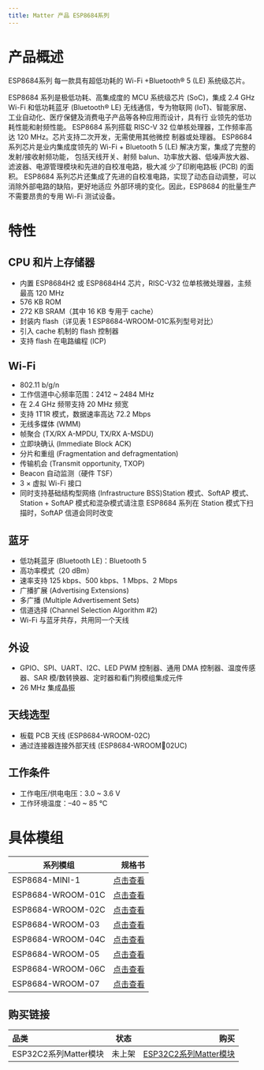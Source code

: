 ```yaml
---
title: Matter 产品 ESP8684系列
---
```




# 产品概述
ESP8684系列 每一款具有超低功耗的 Wi-Fi +Bluetooth® 5 (LE) 系统级芯片。

ESP8684 系列是极低功耗、高集成度的 MCU 系统级芯片 (SoC)，集成 2.4 GHz Wi-Fi 和低功耗蓝牙 (Bluetooth®
LE) 无线通信，专为物联网 (IoT)、智能家居、工业自动化、医疗保健及消费电子产品等各种应用而设计，具有行
业领先的低功耗性能和射频性能。
ESP8684 系列搭载 RISC-V 32 位单核处理器，工作频率高达 120 MHz。芯片支持二次开发，无需使用其他微控
制器或处理器。
ESP8684 系列芯片是业内集成度领先的 Wi-Fi + Bluetooth 5 (LE) 解决方案，集成了完整的发射/接收射频功能，
包括天线开关、射频 balun、功率放大器、低噪声放大器、滤波器、电源管理模块和先进的自校准电路，极大减
少了印刷电路板 (PCB) 的面积。
ESP8684 系列芯片还集成了先进的自校准电路，实现了动态自动调整，可以消除外部电路的缺陷，更好地适应
外部环境的变化。因此，ESP8684 的批量生产不需要昂贵的专用 Wi-Fi 测试设备。

# 特性
## CPU 和片上存储器
- 内置 ESP8684H2 或 ESP8684H4 芯片，RISC-V32 位单核微处理器，主频最高 120 MHz
- 576 KB ROM
- 272 KB SRAM（其中 16 KB 专用于 cache）
- 封装内 flash（详见表 1 ESP8684-WROOM-01C系列型号对比）
- 引入 cache 机制的 flash 控制器
- 支持 flash 在电路编程 (ICP)

## Wi-Fi
- 802.11 b/g/n
- 工作信道中心频率范围：2412 ~ 2484 MHz
- 在 2.4 GHz 频带支持 20 MHz 频宽
- 支持 1T1R 模式，数据速率高达 72.2 Mbps
- 无线多媒体 (WMM)
- 帧聚合 (TX/RX A-MPDU, TX/RX A-MSDU)
- 立即块确认 (Immediate Block ACK)
- 分片和重组 (Fragmentation and defragmentation)
- 传输机会 (Transmit opportunity, TXOP)
- Beacon 自动监测（硬件 TSF）
- 3 × 虚拟 Wi-Fi 接口
- 同时支持基础结构型网络 (Infrastructure BSS)Station 模式、SoftAP 模式、Station + SoftAP 模式和混杂模式请注意 ESP8684 系列在 Station 模式下扫描时，SoftAP 信道会同时改变


## 蓝牙
- 低功耗蓝牙 (Bluetooth LE)：Bluetooth 5
- 高功率模式（20 dBm）
- 速率支持 125 kbps、500 kbps、1 Mbps、2 Mbps
- 广播扩展 (Advertising Extensions)
- 多广播 (Multiple Advertisement Sets)
- 信道选择 (Channel Selection Algorithm #2)
- Wi-Fi 与蓝牙共存，共用同一个天线

## 外设
- GPIO、SPI、UART、I2C、LED PWM 控制器、通用 DMA 控制器、温度传感器、SAR 模/数转换器、定时器和看门狗模组集成元件
- 26 MHz 集成晶振
## 天线选型
- 板载 PCB 天线 (ESP8684-WROOM-02C)
- 通过连接器连接外部天线 (ESP8684-WROOM02UC)
## 工作条件
- 工作电压/供电电压：3.0 ~ 3.6 V
- 工作环境温度：–40 ~ 85 °C


# 具体模组

|     系列模组       |     规格书     |
| ---------- | ---------------------: |
| ESP8684-MINI-1 | [点击查看](https://www.espressif.com/sites/default/files/documentation/esp8684-mini-1_mini-1u_datasheet_cn.pdf) |
| ESP8684-WROOM-01C | [点击查看](https://www.espressif.com/sites/default/files/documentation/esp8684-wroom-01c_datasheet_cn.pdf) |
| ESP8684-WROOM-02C | [点击查看](https://www.espressif.com/sites/default/files/documentation/esp8684-wroom-02c_datasheet_cn.pdf) |
| ESP8684-WROOM-03 | [点击查看](https://www.espressif.com/sites/default/files/documentation/esp8684-wroom-03_datasheet_cn.pdf) |
| ESP8684-WROOM-04C | [点击查看](https://www.espressif.com/sites/default/files/documentation/esp8684-wroom-05_datasheet_cn.pdf) |
| ESP8684-WROOM-05 | [点击查看](https://www.espressif.com/sites/default/files/documentation/esp8684-wroom-05_datasheet_cn.pdf) |
| ESP8684-WROOM-06C | [点击查看](https://www.espressif.com/sites/default/files/documentation/esp8684-wroom-06c_datasheet_cn.pdf) |
| ESP8684-WROOM-07 | [点击查看](https://www.espressif.com/sites/default/files/documentation/esp8684-wroom-07_datasheet_cn.pdf) |

## 购买链接
|     品类       |      状态       |     购买     |
| :---------- | --------------------- | ----------------: |
|     ESP32C2系列Matter模块      |      未上架     |     [ESP32C2系列Matter模块]()    |
